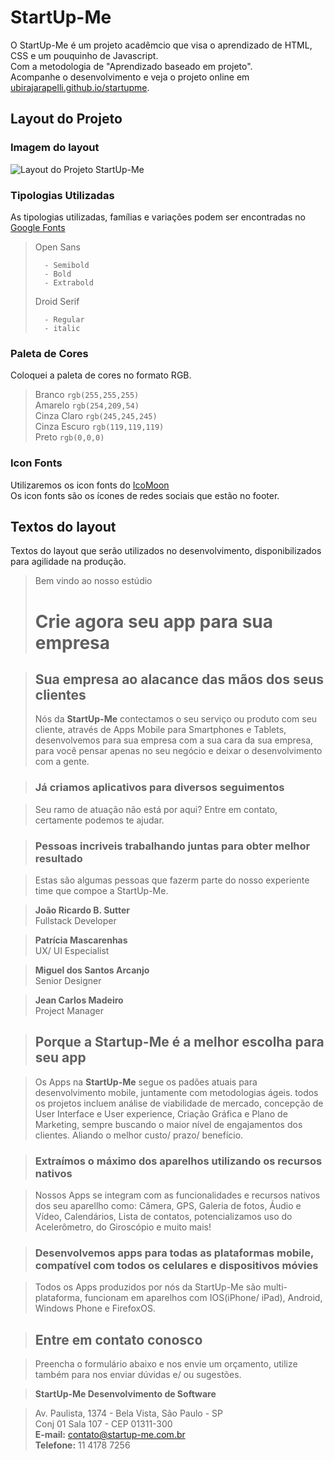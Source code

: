 # StartUp-Me
O StartUp-Me é um projeto acadêmcio que visa o aprendizado de HTML, CSS e um pouquinho de Javascript.  
Com a metodologia de "Aprendizado baseado em projeto".  
Acompanhe o desenvolvimento e veja o projeto online em [ubirajarapelli.github.io/startupme](http://ubirajarapelli.github.io/startupme/).  

## Layout do Projeto
### Imagem do layout  
![Layout do Projeto StartUp-Me](https://github.com/ubirajarapelli/startupme/raw/master/startup-me_layout.png)

### Tipologias Utilizadas
As tipologias utilizadas, famílias e variações podem ser encontradas no [Google Fonts](https://www.google.com/fonts)  

> Open Sans 
>
>       - Semibold
>       - Bold
>       - Extrabold
>   
> Droid Serif
>
>       - Regular
>       - italic

### Paleta de Cores
Coloquei a paleta de cores no formato RGB.    
> Branco `rgb(255,255,255)`  
> Amarelo `rgb(254,209,54)`  
> Cinza Claro `rgb(245,245,245)`  
> Cinza Escuro `rgb(119,119,119)`  
> Preto `rgb(0,0,0)`  

### Icon Fonts
Utilizaremos os icon fonts do [IcoMoon](https://icomoon.io/)  
Os icon fonts são os ícones de redes sociais que estão no footer.  


## Textos do layout
Textos do layout que serão utilizados no desenvolvimento, disponibilizados para agilidade na produção.

> Bem vindo ao nosso estúdio
> # Crie agora seu app para sua empresa

> ## Sua empresa ao alacance das mãos dos seus clientes
> Nós da **StartUp-Me** contectamos o seu serviço ou produto com seu cliente, através de Apps Mobile para Smartphones e Tablets, desenvolvemos para sua empresa com a sua cara da sua empresa, para você pensar apenas no seu negócio e deixar o desenvolvimento com a gente.

> ### Já criamos aplicativos para diversos seguimentos

> Seu ramo de atuação não está por aqui?
Entre em contato, certamente podemos te ajudar.

> ### Pessoas incriveis trabalhando juntas para obter melhor resultado

> Estas são algumas pessoas que fazerm parte do nosso experiente time que compoe a StartUp-Me.

> **João Ricardo B. Sutter**  
> Fullstack Developer

> **Patrícia Mascarenhas**  
> UX/ UI Especialist

> **Miguel dos Santos Arcanjo**  
> Senior Designer

> **Jean Carlos Madeiro**  
> Project Manager

> ## Porque a Startup-Me é a melhor escolha para seu app

> Os Apps na **StartUp-Me** segue os padões atuais para desenvolvimento mobile, juntamente com metodologias ágeis. todos os projetos incluem análise de viabilidade de mercado, concepção de User Interface e User experience, Criação Gráfica e Plano de Marketing, sempre buscando o maior nível de engajamentos dos clientes. Aliando o melhor custo/ prazo/ benefício. 

> ### Extraímos o máximo dos aparelhos utilizando os recursos nativos

> Nossos Apps se integram com as funcionalidades e recursos nativos dos seu aparellho como: Câmera, GPS,  Galeria de fotos, Áudio e Vídeo, Calendários, Lista de contatos,  potencializamos uso do Acelerômetro, do Giroscópio e muito mais!

> ### Desenvolvemos apps para todas as plataformas mobile, compatível com todos os celulares e dispositivos móvies

> Todos os Apps produzidos por nós da StartUp-Me são multi-plataforma, funcionam em aparelhos com IOS(iPhone/ iPad), Android, Windows Phone e FirefoxOS.

> ## Entre em contato conosco

> Preencha o formulário abaixo e nos envie um orçamento, utilize também para nos enviar dúvidas e/ ou sugestões.

> **StartUp-Me Desenvolvimento de Software**

> Av. Paulista, 1374 - Bela Vista, São Paulo - SP  
> Conj 01 Sala 107 - CEP 01311-300  
> **E-mail:** contato@startup-me.com.br  
> **Telefone:** 11 4178 7256
